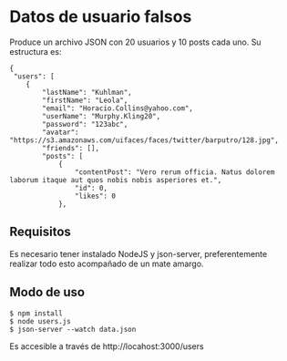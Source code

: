 # Datos de usuario falsos

Produce un archivo JSON con 20 usuarios y 10 posts cada uno. Su estructura es:


    {
     "users": [
        {
            "lastName": "Kuhlman",
            "firstName": "Leola",
            "email": "Horacio.Collins@yahoo.com",
            "userName": "Murphy.Kling20",
            "password": "123abc",
            "avatar": "https://s3.amazonaws.com/uifaces/faces/twitter/barputro/128.jpg",
            "friends": [],
            "posts": [
                {
                    "contentPost": "Vero rerum officia. Natus dolorem laborum itaque aut quos nobis nobis asperiores et.",
                    "id": 0,
                    "likes": 0
                },

## Requisitos

Es necesario tener instalado NodeJS y json-server, preferentemente realizar todo esto acompañado de un mate amargo.

## Modo de uso

    $ npm install
    $ node users.js
    $ json-server --watch data.json

Es accesible a través de http://locahost:3000/users
